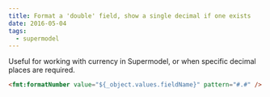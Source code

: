 ```yaml
---
title: Format a 'double' field, show a single decimal if one exists
date: 2016-05-04
tags:
  - supermodel
---
```


Useful for working with currency in Supermodel, or when specific decimal places are required.

~~~html
<fmt:formatNumber value="${_object.values.fieldName}" pattern="#.#" />
~~~
